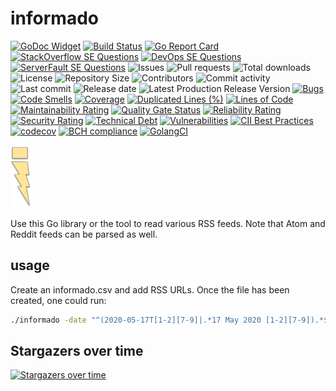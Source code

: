 # informado

[![GoDoc Widget]][GoDoc]
[![Build Status](https://travis-ci.org/030/informado.svg?branch=master)](https://travis-ci.org/030/informado)
[![Go Report Card](https://goreportcard.com/badge/github.com/030/informado)](https://goreportcard.com/report/github.com/030/informado)
[![StackOverflow SE Questions](https://img.shields.io/stackexchange/stackoverflow/t/informado.svg?logo=stackoverflow)](https://stackoverflow.com/tags/informado)
[![DevOps SE Questions](https://img.shields.io/stackexchange/devops/t/informado.svg?logo=stackexchange)](https://devops.stackexchange.com/tags/informado)
[![ServerFault SE Questions](https://img.shields.io/stackexchange/serverfault/t/informado.svg?logo=serverfault)](https://serverfault.com/tags/informado)
![Issues](https://img.shields.io/github/issues-raw/030/informado.svg)
![Pull requests](https://img.shields.io/github/issues-pr-raw/030/informado.svg)
![Total downloads](https://img.shields.io/github/downloads/030/informado/total.svg)
![License](https://img.shields.io/github/license/030/informado.svg)
![Repository Size](https://img.shields.io/github/repo-size/030/informado.svg)
![Contributors](https://img.shields.io/github/contributors/030/informado.svg)
![Commit activity](https://img.shields.io/github/commit-activity/m/030/informado.svg)
![Last commit](https://img.shields.io/github/last-commit/030/informado.svg)
![Release date](https://img.shields.io/github/release-date/030/informado.svg)
![Latest Production Release Version](https://img.shields.io/github/release/030/informado.svg)
[![Bugs](https://sonarcloud.io/api/project_badges/measure?project=030_informado&metric=bugs)](https://sonarcloud.io/dashboard?id=030_informado)
[![Code Smells](https://sonarcloud.io/api/project_badges/measure?project=030_informado&metric=code_smells)](https://sonarcloud.io/dashboard?id=030_informado)
[![Coverage](https://sonarcloud.io/api/project_badges/measure?project=030_informado&metric=coverage)](https://sonarcloud.io/dashboard?id=030_informado)
[![Duplicated Lines (%)](https://sonarcloud.io/api/project_badges/measure?project=030_informado&metric=duplicated_lines_density)](https://sonarcloud.io/dashboard?id=030_informado)
[![Lines of Code](https://sonarcloud.io/api/project_badges/measure?project=030_informado&metric=ncloc)](https://sonarcloud.io/dashboard?id=030_informado)
[![Maintainability Rating](https://sonarcloud.io/api/project_badges/measure?project=030_informado&metric=sqale_rating)](https://sonarcloud.io/dashboard?id=030_informado)
[![Quality Gate Status](https://sonarcloud.io/api/project_badges/measure?project=030_informado&metric=alert_status)](https://sonarcloud.io/dashboard?id=030_informado)
[![Reliability Rating](https://sonarcloud.io/api/project_badges/measure?project=030_informado&metric=reliability_rating)](https://sonarcloud.io/dashboard?id=030_informado)
[![Security Rating](https://sonarcloud.io/api/project_badges/measure?project=030_informado&metric=security_rating)](https://sonarcloud.io/dashboard?id=030_informado)
[![Technical Debt](https://sonarcloud.io/api/project_badges/measure?project=030_informado&metric=sqale_index)](https://sonarcloud.io/dashboard?id=030_informado)
[![Vulnerabilities](https://sonarcloud.io/api/project_badges/measure?project=030_informado&metric=vulnerabilities)](https://sonarcloud.io/dashboard?id=030_informado)
[![CII Best Practices](https://bestpractices.coreinfrastructure.org/projects/2810/badge)](https://bestpractices.coreinfrastructure.org/projects/2810)
[![codecov](https://codecov.io/gh/030/informado/branch/master/graph/badge.svg)](https://codecov.io/gh/030/informado)
[![BCH compliance](https://bettercodehub.com/edge/badge/030/informado?branch=master)](https://bettercodehub.com/results/030/informado)
[![GolangCI](https://golangci.com/badges/github.com/golangci/golangci-web.svg)](https://golangci.com/r/github.com/030/informado)

<a href="https://informado.releasesoftwaremoreoften.com"><img src="https://github.com/030/informado/raw/master/logo/logo.png" height="100"></a>

Use this Go library or the tool to read various RSS feeds. Note that Atom and Reddit feeds can be parsed as well.

## usage

Create an informado.csv and add RSS URLs. Once the file has been created, one
could run:

```bash
./informado -date "^(2020-05-17T[1-2][7-9]|.*17 May 2020 [1-2][7-9]).*$"
```

## Stargazers over time

[![Stargazers over time](https://starchart.cc/030/informado.svg)](https://starchart.cc/030/informado)

[GoDoc]: https://godoc.org/github.com/030/informado
[GoDoc Widget]: https://godoc.org/github.com/030/informado?status.svg
